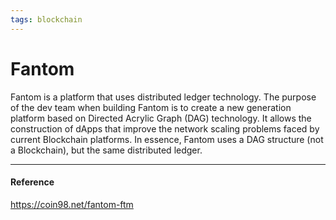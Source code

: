 ```yaml
---
tags: blockchain
---
```


# Fantom

Fantom is a platform that uses distributed ledger technology.
The purpose of the dev team when building Fantom is to create a new generation platform based on Directed Acrylic Graph (DAG) technology.
It allows the construction of dApps that improve the network scaling problems faced by current Blockchain platforms.
In essence, Fantom uses a DAG structure (not a Blockchain), but the same distributed ledger.

---

#### Reference
https://coin98.net/fantom-ftm